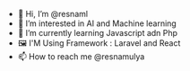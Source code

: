 - 👋 Hi, I’m @resnaml
- 👀 I’m interested in AI and Machine learning
- 🌱 I’m currently learning Javascript adn Php
- 🖼  I'M Using Framework : Laravel and React
- 📫 How to reach me @resnamulya
